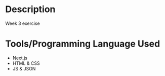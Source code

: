 # Description
Week 3 exercise

# Tools/Programming Language Used
- Next.js
- HTML & CSS
- JS & JSON
